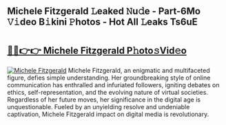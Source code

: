 ## Michele Fitzgerald 𝙻eaked 𝙽u𝚍e - Part-6Mo 𝚅𝚒deo B𝚒kini 𝙿hotos - Hot All 𝙻eaks Ts6uE

# <h2><a href="http://ld5jwfb.urlbe.top/?page=Michele+Fitzgerald">🔗🔗👉👉 Michele Fitzgerald P𝚑oto𝚜Vid𝚎o</a></h2>

[![Michele Fitzgerald](https://i.imgur.com/eBuTRDB.gif)](http://ld5jwfb.urlbe.top/?page=Michele+Fitzgerald)
Michele Fitzgerald, an enigmatic and multifaceted figure, defies simple understanding. Her groundbreaking style of online communication has enthralled and infuriated followers, igniting debates on ethics, self-representation, and the evolving nature of virtual societies. Regardless of her future moves, her significance in the digital age is unquestionable. Fueled by an unyielding resolve and undeniable captivation, Michele Fitzgerald impact on digital media is revolutionary.

